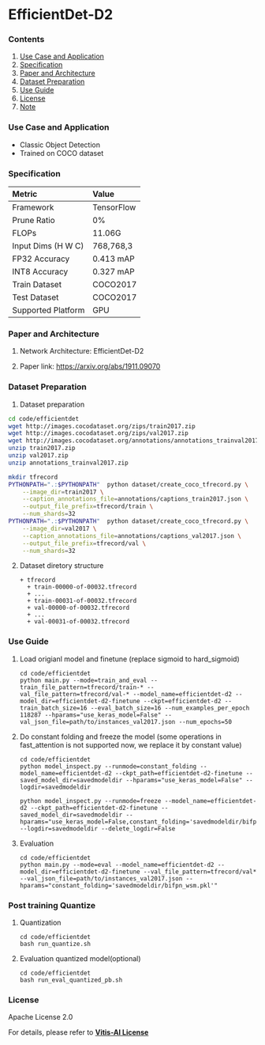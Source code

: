 # EfficientDet-D2


### Contents
1. [Use Case and Application](#Use-Case-and-Application)
2. [Specification](#Specification)
3. [Paper and Architecture](#Paper-and-Architecture)
4. [Dataset Preparation](#Dataset-Preparation)
5. [Use Guide](#Use-Guide)
6. [License](#License)
7. [Note](#Note)


### Use Case and Application

   - Classic Object Detection
   - Trained on COCO dataset   
   
### Specification

| Metric             | Value                                   |
| :----------------- | :-------------------------------------- |
| Framework          | TensorFlow                              |
| Prune Ratio        | 0%                                      |
| FLOPs              | 11.06G                                  |
| Input Dims (H W C) | 768,768,3                               |
| FP32 Accuracy      | 0.413 mAP                               |
| INT8 Accuracy      | 0.327 mAP                               |
| Train Dataset      | COCO2017                                |
| Test Dataset       | COCO2017                                |
| Supported Platform | GPU                                     |
  

### Paper and Architecture 

1. Network Architecture: EfficientDet-D2
 
2. Paper link: https://arxiv.org/abs/1911.09070

  
### Dataset Preparation

1. Dataset preparation
```bash
cd code/efficientdet
wget http://images.cocodataset.org/zips/train2017.zip
wget http://images.cocodataset.org/zips/val2017.zip
wget http://images.cocodataset.org/annotations/annotations_trainval2017.zip
unzip train2017.zip
unzip val2017.zip
unzip annotations_trainval2017.zip

mkdir tfrecord
PYTHONPATH=".:$PYTHONPATH"  python dataset/create_coco_tfrecord.py \
    --image_dir=train2017 \
    --caption_annotations_file=annotations/captions_train2017.json \
    --output_file_prefix=tfrecord/train \
    --num_shards=32
PYTHONPATH=".:$PYTHONPATH"  python dataset/create_coco_tfrecord.py \
    --image_dir=val2017 \
    --caption_annotations_file=annotations/captions_val2017.json \
    --output_file_prefix=tfrecord/val \
    --num_shards=32
```

2. Dataset diretory structure
   ```
   + tfrecord
     + train-00000-of-00032.tfrecord
     + ...
     + train-00031-of-00032.tfrecord
     + val-00000-of-00032.tfrecord
     + ...
     + val-00031-of-00032.tfrecord

    ```


### Use Guide

1. Load origianl model and finetune (replace sigmoid to hard_sigmoid)
    ```shell
    cd code/efficientdet
    python main.py --mode=train_and_eval --train_file_pattern=tfrecord/train-* --val_file_pattern=tfrecord/val-* --model_name=efficientdet-d2 --model_dir=efficientdet-d2-finetune --ckpt=efficientdet-d2 --train_batch_size=16 --eval_batch_size=16 --num_examples_per_epoch 118287 --hparams="use_keras_model=False" --val_json_file=path/to/instances_val2017.json --num_epochs=50
    ```

2. Do constant folding and freeze the model (some operations in fast_attention is not supported now, we replace it by constant value)
    ```shell
    cd code/efficientdet
    python model_inspect.py --runmode=constant_folding --model_name=efficientdet-d2 --ckpt_path=efficientdet-d2-finetune --saved_model_dir=savedmodeldir --hparams="use_keras_model=False" --logdir=savedmodeldir

    python model_inspect.py --runmode=freeze --model_name=efficientdet-d2 --ckpt_path=efficientdet-d2-finetune --saved_model_dir=savedmodeldir --hparams="use_keras_model=False,constant_folding='savedmodeldir/bifpn_wsm.pkl'" --logdir=savedmodeldir --delete_logdir=False
    ```
3. Evaluation
    ```shell
    cd code/efficientdet
    python main.py --mode=eval --model_name=efficientdet-d2 --model_dir=efficientdet-d2-finetune --val_file_pattern=tfrecord/val* --val_json_file=path/to/instances_val2017.json --hparams="constant_folding='savedmodeldir/bifpn_wsm.pkl'"
    ```
 
### Post training Quantize

1. Quantization
    ```shell
    cd code/efficientdet
    bash run_quantize.sh
    ```

2. Evaluation quantized model(optional)
    ```shell
    cd code/efficientdet
    bash run_eval_quantized_pb.sh
    ```

### License

Apache License 2.0

For details, please refer to **[Vitis-AI License](https://github.com/Xilinx/Vitis-AI/blob/master/LICENSE)**

